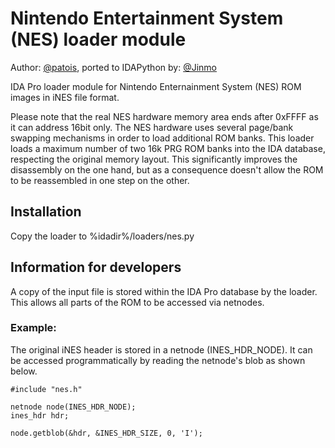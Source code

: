 	
# Nintendo Entertainment System (NES) loader module

Author: [@patois](https://github.com/patois), 
ported to IDAPython by: [@Jinmo](https://github.com/Jinmo)

IDA Pro loader module for Nintendo Enternainment System (NES) ROM images in iNES file format.

Please note that the real NES hardware memory area ends after 0xFFFF as it can address 16bit only.
The NES hardware uses several page/bank swapping mechanisms in order to load additional ROM banks.
This loader loads a maximum number of two 16k PRG ROM banks into the IDA database, respecting the original memory layout.
This significantly improves the disassembly on the one hand, but as a consequence doesn't allow the ROM to be reassembled in one step on the other.

## Installation
Copy the loader to %idadir%/loaders/nes.py

## Information for developers
A copy of the input file is stored within the IDA Pro database by the loader. This allows all parts of the ROM to be accessed 
via netnodes.

### Example:

The original iNES header is stored in a netnode (INES_HDR_NODE). It can be accessed programmatically by reading the netnode's blob as shown below.

```
#include "nes.h"

netnode node(INES_HDR_NODE);
ines_hdr hdr;

node.getblob(&hdr, &INES_HDR_SIZE, 0, 'I');
```
